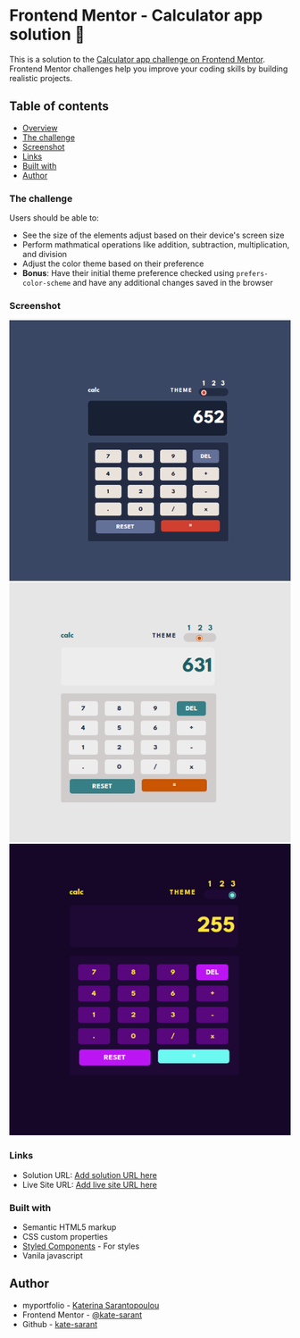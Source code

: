 # Frontend Mentor - Calculator app solution 👋

This is a solution to the [Calculator app challenge on Frontend Mentor](https://www.frontendmentor.io/challenges/calculator-app-9lteq5N29). Frontend Mentor challenges help you improve your coding skills by building realistic projects.

## Table of contents

- [Overview](#overview)
- [The challenge](#the-challenge)
- [Screenshot](#screenshot)
- [Links](#links)
- [Built with](#built-with)
- [Author](#author)


### The challenge

Users should be able to:

- See the size of the elements adjust based on their device's screen size
- Perform mathmatical operations like addition, subtraction, multiplication, and division
- Adjust the color theme based on their preference
- **Bonus**: Have their initial theme preference checked using `prefers-color-scheme` and have any additional changes saved in the browser

### Screenshot

![](./theme1.png)
![](./theme2.png)
![](./theme3.png)

### Links

- Solution URL: [Add solution URL here](https://your-solution-url.com)
- Live Site URL: [Add live site URL here](https://peppy-dusk-f6ee5f.netlify.app/)



### Built with

- Semantic HTML5 markup
- CSS custom properties
- [Styled Components](https://styled-components.com/) - For styles
- Vanila javascript

## Author
- myportfolio - [Katerina Sarantopoulou](https://myportfolio-katesarant.netlify.app/)
- Frontend Mentor - [@kate-sarant](https://www.frontendmentor.io/profile/kate-sarant)
- Github - [kate-sarant](https://github.com/kate-sarant)
